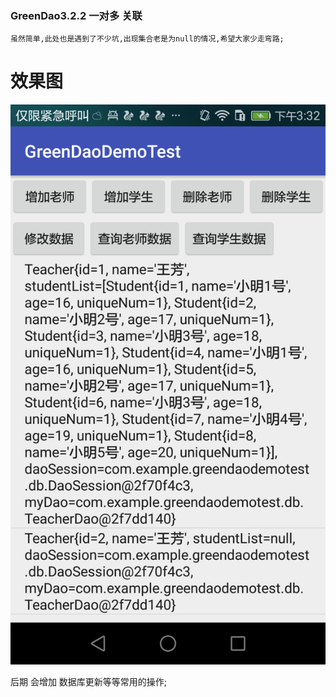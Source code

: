 ### GreenDao3.2.2 一对多 关联
    虽然简单,此处也是遇到了不少坑,出现集合老是为null的情况,希望大家少走弯路;
# 效果图


![Image](https://github.com/LB-ocean/GreenDaoDemoTest/blob/master/picture/p1.png)

  后期 会增加 数据库更新等等常用的操作;

